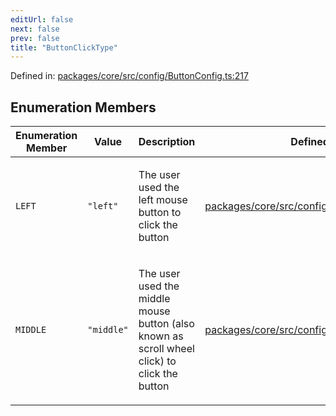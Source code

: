 ```yaml
---
editUrl: false
next: false
prev: false
title: "ButtonClickType"
---
```


Defined in: [packages/core/src/config/ButtonConfig.ts:217](https://github.com/mProjectsCode/obsidian-meta-bind-plugin/blob/164b4e159d0a9103f56c4079fbd94da824499fe4/packages/core/src/config/ButtonConfig.ts#L217)

## Enumeration Members

<table>
<thead>
<tr>
<th>Enumeration Member</th>
<th>Value</th>
<th>Description</th>
<th>Defined in</th>
</tr>
</thead>
<tbody>
<tr>
<td>

<a id="left"></a> `LEFT`

</td>
<td>

`"left"`

</td>
<td>

The user used the left mouse button to click the button

</td>
<td>

[packages/core/src/config/ButtonConfig.ts:221](https://github.com/mProjectsCode/obsidian-meta-bind-plugin/blob/164b4e159d0a9103f56c4079fbd94da824499fe4/packages/core/src/config/ButtonConfig.ts#L221)

</td>
</tr>
<tr>
<td>

<a id="middle"></a> `MIDDLE`

</td>
<td>

`"middle"`

</td>
<td>

The user used the middle mouse button (also known as scroll wheel click) to click the button

</td>
<td>

[packages/core/src/config/ButtonConfig.ts:225](https://github.com/mProjectsCode/obsidian-meta-bind-plugin/blob/164b4e159d0a9103f56c4079fbd94da824499fe4/packages/core/src/config/ButtonConfig.ts#L225)

</td>
</tr>
</tbody>
</table>
